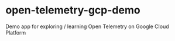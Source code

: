 # open-telemetry-gcp-demo
Demo app for exploring / learning Open Telemetry on Google Cloud Platform
